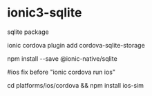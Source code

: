 # ionic3-sqlite
sqlite package

ionic cordova plugin add cordova-sqlite-storage

npm install --save @ionic-native/sqlite

#ios fix 
before "ionic cordova run ios"

cd platforms/ios/cordova && npm install ios-sim
